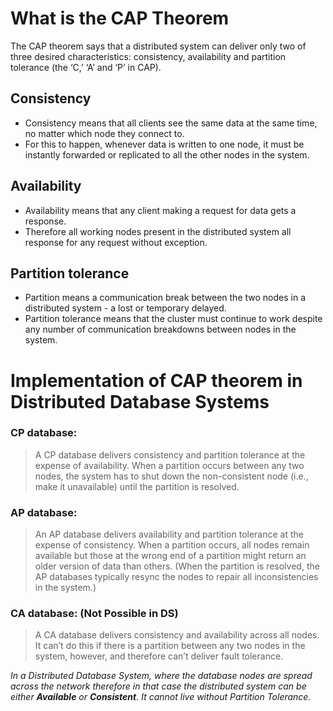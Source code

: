 # What is the CAP Theorem
The CAP theorem says that a distributed system can deliver only two of three desired characteristics: consistency, availability and partition tolerance (the ‘C,’ ‘A’ and ‘P’ in CAP).

## Consistency
* Consistency means that all clients see the same data at the same time, no matter which node they connect to. 
* For this to happen, whenever data is written to one node, it must be instantly forwarded or replicated to all the other nodes in the system.

## Availability
* Availability means that any client making a request for data gets a response.
* Therefore all working nodes present in the distributed system all response for any request without exception.

## Partition tolerance
* Partition means a communication break between the two nodes in a distributed system - a lost or temporary delayed. 
* Partition tolerance means that the cluster must continue to work despite any number of communication breakdowns between nodes in the system.

# Implementation of CAP theorem in Distributed Database Systems

### CP database:
> A CP database delivers consistency and partition tolerance at the expense of availability. When a partition occurs between any two nodes, the system has to shut down the non-consistent node (i.e., make it unavailable) until the partition is resolved.

### AP database:
> An AP database delivers availability and partition tolerance at the expense of consistency. When a partition occurs, all nodes remain available but those at the wrong end of a partition might return an older version of data than others. (When the partition is resolved, the AP databases typically resync the nodes to repair all inconsistencies in the system.)

### CA database: (Not Possible in DS)
> A CA database delivers consistency and availability across all nodes. It can’t do this if there is a partition between any two nodes in the system, however, and therefore can’t deliver fault tolerance.

*In a Distributed Database System, where the database nodes are spread across the network therefore in that case the distributed system can be either **Available** or **Consistent**. It cannot live without Partition Tolerance.*